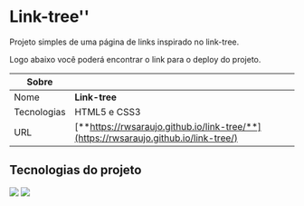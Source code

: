 # Link-tree''

Projeto simples de uma página de links inspirado no link-tree.

Logo abaixo você poderá encontrar o link para o deploy do projeto.

| Sobre       |                                                                                      |
| ----------- | ------------------------------------------------------------------------------------ |
| Nome        | **Link-tree**                                                                        |
| Tecnologias | HTML5 e CSS3                                                                         |
| URL         | [**https://rwsaraujo.github.io/link-tree/**](https://rwsaraujo.github.io/link-tree/) |

## Tecnologias do projeto

<div>
  <img src="https://img.shields.io/badge/html5-f75421?style=for-the-badge&logo=html5&logoColor=fff">
  <img src="https://img.shields.io/badge/CSS3-3595cf?style=for-the-badge&logo=css3&logoColor=white">
</div>
